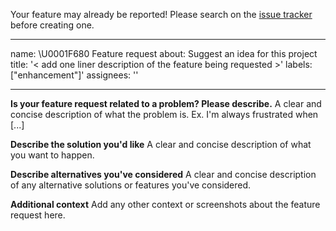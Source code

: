 Your feature may already be reported!
Please search on the [issue tracker](../) before creating one.

---
name: \U0001F680 Feature request
about: Suggest an idea for this project
title: '< add one liner description of the feature being requested >'
labels: ["enhancement"]'
assignees: ''

---

**Is your feature request related to a problem? Please describe.**
A clear and concise description of what the problem is. Ex. I'm always frustrated when [...]

**Describe the solution you'd like**
A clear and concise description of what you want to happen.

**Describe alternatives you've considered**
A clear and concise description of any alternative solutions or features you've considered.

**Additional context**
Add any other context or screenshots about the feature request here.
